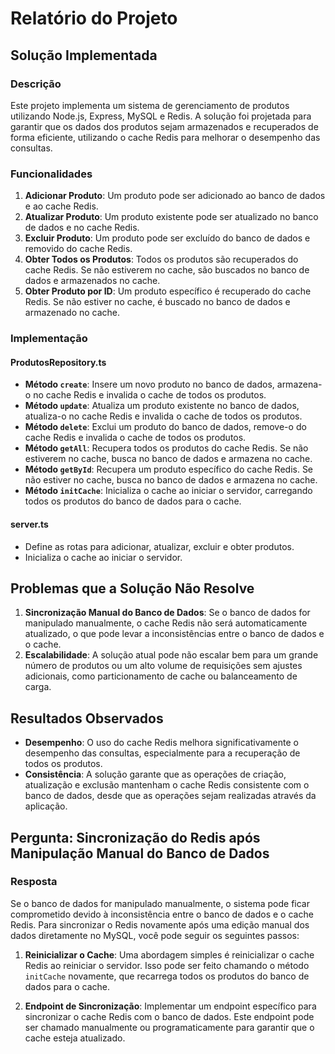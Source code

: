 # Relatório do Projeto

## Solução Implementada

### Descrição

Este projeto implementa um sistema de gerenciamento de produtos utilizando Node.js, Express, MySQL e Redis. A solução foi projetada para garantir que os dados dos produtos sejam armazenados e recuperados de forma eficiente, utilizando o cache Redis para melhorar o desempenho das consultas.

### Funcionalidades

1. **Adicionar Produto**: Um produto pode ser adicionado ao banco de dados e ao cache Redis.
2. **Atualizar Produto**: Um produto existente pode ser atualizado no banco de dados e no cache Redis.
3. **Excluir Produto**: Um produto pode ser excluído do banco de dados e removido do cache Redis.
4. **Obter Todos os Produtos**: Todos os produtos são recuperados do cache Redis. Se não estiverem no cache, são buscados no banco de dados e armazenados no cache.
5. **Obter Produto por ID**: Um produto específico é recuperado do cache Redis. Se não estiver no cache, é buscado no banco de dados e armazenado no cache.

### Implementação

#### ProdutosRepository.ts

- **Método `create`**: Insere um novo produto no banco de dados, armazena-o no cache Redis e invalida o cache de todos os produtos.
- **Método `update`**: Atualiza um produto existente no banco de dados, atualiza-o no cache Redis e invalida o cache de todos os produtos.
- **Método `delete`**: Exclui um produto do banco de dados, remove-o do cache Redis e invalida o cache de todos os produtos.
- **Método `getAll`**: Recupera todos os produtos do cache Redis. Se não estiverem no cache, busca no banco de dados e armazena no cache.
- **Método `getById`**: Recupera um produto específico do cache Redis. Se não estiver no cache, busca no banco de dados e armazena no cache.
- **Método `initCache`**: Inicializa o cache ao iniciar o servidor, carregando todos os produtos do banco de dados para o cache.

#### server.ts

- Define as rotas para adicionar, atualizar, excluir e obter produtos.
- Inicializa o cache ao iniciar o servidor.

## Problemas que a Solução Não Resolve

1. **Sincronização Manual do Banco de Dados**: Se o banco de dados for manipulado manualmente, o cache Redis não será automaticamente atualizado, o que pode levar a inconsistências entre o banco de dados e o cache.
2. **Escalabilidade**: A solução atual pode não escalar bem para um grande número de produtos ou um alto volume de requisições sem ajustes adicionais, como particionamento de cache ou balanceamento de carga.

## Resultados Observados

- **Desempenho**: O uso do cache Redis melhora significativamente o desempenho das consultas, especialmente para a recuperação de todos os produtos.
- **Consistência**: A solução garante que as operações de criação, atualização e exclusão mantenham o cache Redis consistente com o banco de dados, desde que as operações sejam realizadas através da aplicação.

## Pergunta: Sincronização do Redis após Manipulação Manual do Banco de Dados

### Resposta

Se o banco de dados for manipulado manualmente, o sistema pode ficar comprometido devido à inconsistência entre o banco de dados e o cache Redis. Para sincronizar o Redis novamente após uma edição manual dos dados diretamente no MySQL, você pode seguir os seguintes passos:

1. **Reinicializar o Cache**: Uma abordagem simples é reinicializar o cache Redis ao reiniciar o servidor. Isso pode ser feito chamando o método `initCache` novamente, que recarrega todos os produtos do banco de dados para o cache.

2. **Endpoint de Sincronização**: Implementar um endpoint específico para sincronizar o cache Redis com o banco de dados. Este endpoint pode ser chamado manualmente ou programaticamente para garantir que o cache esteja atualizado.
